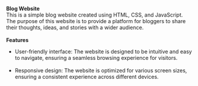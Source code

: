 **Blog Website**  <br>
This is a simple blog website created using HTML, CSS, and JavaScript. The purpose of this website is to provide a platform for bloggers to share their thoughts, ideas, and stories with a wider audience.
<br><br>
**Features**<br>
<ul>
<li>User-friendly interface: The website is designed to be intuitive and easy to navigate, ensuring a seamless browsing experience for visitors.</li> <br>
<li>Responsive design: The website is optimized for various screen sizes, ensuring a consistent experience across different devices.</li>
</ul>
